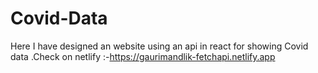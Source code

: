 # Covid-Data
Here I have designed an website using an api in react for showing Covid data .Check on netlify :-https://gaurimandlik-fetchapi.netlify.app
